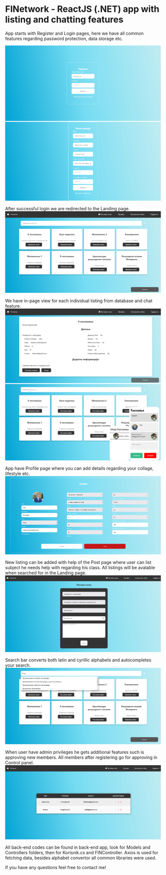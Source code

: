 # FINetwork - ReactJS (.NET) app with listing and chatting features

App starts with Register and Login pages, here we have all common features regarding password protection, data storage etc.

![login](https://github.com/035uros/FINetwork/blob/54b3b36350574966b4bc41e41d4ea715d8381b6b/presentationImgs/1.png)
![register](https://github.com/035uros/FINetwork/blob/54b3b36350574966b4bc41e41d4ea715d8381b6b/presentationImgs/2.png)

After successful login we are redirected to the Landing page.
![landing](https://github.com/035uros/FINetwork/blob/54b3b36350574966b4bc41e41d4ea715d8381b6b/presentationImgs/3.png)

We have in-page view for each individual listing from database and chat feature.
![landing](https://github.com/035uros/FINetwork/blob/54b3b36350574966b4bc41e41d4ea715d8381b6b/presentationImgs/4.png)
![landing](https://github.com/035uros/FINetwork/blob/54b3b36350574966b4bc41e41d4ea715d8381b6b/presentationImgs/5.png)

App have Profile page where you can add details regarding your collage, lifestyle etc.
![landing](https://github.com/035uros/FINetwork/blob/54b3b36350574966b4bc41e41d4ea715d8381b6b/presentationImgs/7.png)

New listing can be added with help of the Post page where user can list subject he needs help with regarding his class. All listings will be avalable when searched for in the Landing page.
![landing](https://github.com/035uros/FINetwork/blob/54b3b36350574966b4bc41e41d4ea715d8381b6b/presentationImgs/6.png)

Search bar converts both latin and cyrillic alphabets and autocompletes your search.
![landing](https://github.com/035uros/FINetwork/blob/54b3b36350574966b4bc41e41d4ea715d8381b6b/presentationImgs/9.png)

When user have admin privileges he gets additional features such is approving new members. All members after registering go for approving in Control panel.
![landing](https://github.com/035uros/FINetwork/blob/54b3b36350574966b4bc41e41d4ea715d8381b6b/presentationImgs/8.png)

All back-end codes can be found in back-end app, look for Models and Controllers folders, then for Korisnik.cs and FINController.
Axios is used for fetching data, besides alphabet convertor all common libraries were used.

If you have any questions feel free to contact me!

